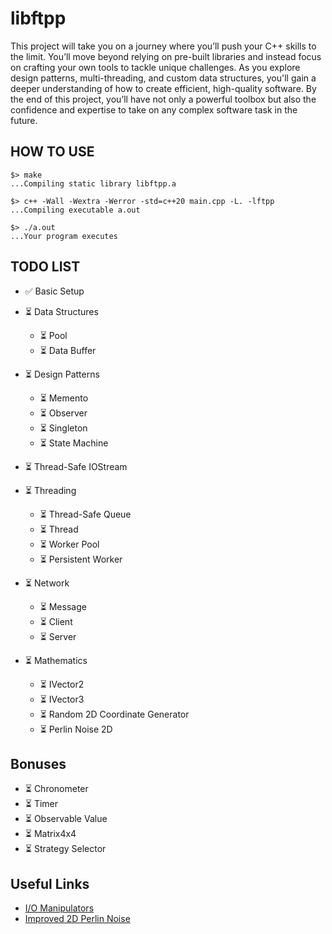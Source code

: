 # libftpp

This project will take you on a journey where you’ll push your C++ skills to the limit. You’ll move beyond relying on pre-built libraries and instead focus on crafting your own tools to tackle unique challenges. As you explore design patterns, multi-threading, and custom data structures, you'll gain a deeper understanding of how to create efficient, high-quality software. By the end of this project, you’ll have not only a powerful toolbox but also the confidence and expertise to take on any complex software task in the future.

## HOW TO USE

```
$> make
...Compiling static library libftpp.a

$> c++ -Wall -Wextra -Werror -std=c++20 main.cpp -L. -lftpp
...Compiling executable a.out

$> ./a.out
...Your program executes
```

## TODO LIST

- ✅ Basic Setup

- ⏳ Data Structures
  - ⏳ Pool
  - ⏳ Data Buffer

- ⏳ Design Patterns
  - ⏳ Memento
  - ⏳ Observer
  - ⏳ Singleton
  - ⏳ State Machine

- ⏳ Thread-Safe IOStream

- ⏳ Threading
  - ⏳ Thread-Safe Queue
  - ⏳ Thread
  - ⏳ Worker Pool
  - ⏳ Persistent Worker

- ⏳ Network
  - ⏳ Message
  - ⏳ Client
  - ⏳ Server

- ⏳ Mathematics
  - ⏳ IVector2
  - ⏳ IVector3
  - ⏳ Random 2D Coordinate Generator
  - ⏳ Perlin Noise 2D

## Bonuses

- ⏳ Chronometer
- ⏳ Timer
- ⏳ Observable Value
- ⏳ Matrix4x4
- ⏳ Strategy Selector

## Useful Links

- [I/O Manipulators](https://en.cppreference.com/w/cpp/io/manip)
- [Improved 2D Perlin Noise](https://rtouti.github.io/graphics/perlin-noise-algorithm)